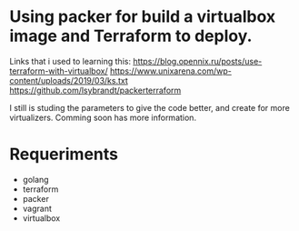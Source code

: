 # Using packer for build a virtualbox image and Terraform to deploy. #

Links that i used to learning this:
https://blog.opennix.ru/posts/use-terraform-with-virtualbox/
https://www.unixarena.com/wp-content/uploads/2019/03/ks.txt
https://github.com/lsybrandt/packerterraform

I still is studing the parameters to give the code better, and create for more virtualizers. Comming soon has more information.

# Requeriments #
* golang
* terraform
* packer
* vagrant
* virtualbox
